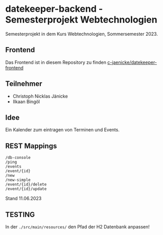 # datekeeper-backend - Semesterprojekt Webtechnologien

Semesterprojekt in dem Kurs Webtechnologien, Sommersemester 2023.

## Frontend

Das Frontend ist in diesem Repository zu finden [c-jaenicke/datekeeper-frontend](https://github.com/c-jaenicke/datekeeper-frontend)

## Teilnehmer

- Christoph Nicklas Jänicke
- Ilkaan Bingöl

## Idee

Ein Kalender zum eintragen von Terminen und Events.

## REST Mappings

```text
/db-console
/ping
/events
/event/{id}
/new
/new-simple
/event/{id}/delete
/event/{id}/update
```

Stand 11.06.2023

## TESTING

In der `./src/main/resources/` den Pfad der H2 Datenbank anpassen!
